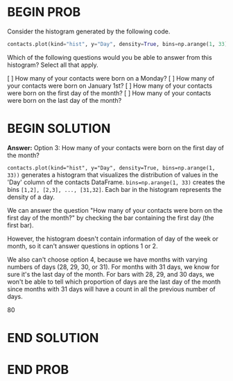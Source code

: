 # BEGIN PROB

Consider the histogram generated by the following code.

```py
contacts.plot(kind="hist", y="Day", density=True, bins=np.arange(1, 33))
```

Which of the following questions would you be able to answer from this
histogram? Select all that apply.

[ ] How many of your contacts were born on a Monday?
[ ] How many of your contacts were born on January 1st?
[ ] How many of your contacts were born on the first day of the month?
[ ] How many of your contacts were born on the last day of the month?

# BEGIN SOLUTION

**Answer:** Option 3: How many of your contacts were born on the first day of the month?

`contacts.plot(kind="hist", y="Day", density=True, bins=np.arange(1, 33))` generates a histogram that visualizes the distribution of values in the 'Day' column of the contacts DataFrame. `bins=np.arange(1, 33)` creates the bins `[1,2], [2,3], ..., [31,32]`. Each bar in the histogram represents the density of a day. 

We can answer the question "How many of your contacts were born on the first day of the month?" by checking the bar containing the first day (the first bar).

However, the histogram doesn't contain information of day of the week or month, so it can't answer questions in options 1 or 2.

We also can't choose option 4, because we have months with varying numbers of days (28, 29, 30, or 31). For months with 31 days, we know for sure it's the last day of the month. For bars with 28, 29, and 30 days, we won't be able to tell which proportion of days are the last day of the month since months with 31 days will have a count in all the previous number of days.

<average>80</average>

# END SOLUTION

# END PROB